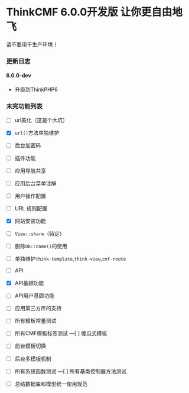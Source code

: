 ThinkCMF 6.0.0开发版 让你更自由地飞
===============

请不要用于生产环境！

### 更新日志
#### 6.0.0-dev
* 升级到ThinkPHP6

### 未完功能列表

-[ ] url美化（这是个大坑）
-[x] `url()`方法单独维护
-[ ] 后台加密码
-[ ] 插件功能
-[ ] 应用导航共享
-[ ] 应用后台菜单注解
-[ ] 用户操作配置
-[ ] URL 规则配置
-[x] 网站安装功能
-[ ] `View::share`（待定）
-[ ] 删除`Db::name()`的使用
-[ ] 单独维护`think-template`,`think-view`,`cmf-route`
-[ ] API
-[x] API基顾功能
-[ ] API用户基顾功能
-[ ] 应用第三方库的支持
-[ ] 所有模板常量测试
-[ ] 所有CMF模板标签测试
—[ ] 傻瓜式模板
-[ ] 前台模板切换
-[ ] 后台多模板机制
-[ ] 所有系统函数测试
—[ ] 所有基类控制器方法测试
-[ ] 总结数据库和模型统一使用规范












